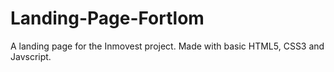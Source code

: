 # Landing-Page-Fortlom
A landing page for the Inmovest project. Made with basic HTML5, CSS3 and Javscript.

